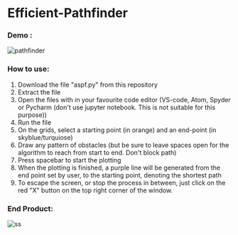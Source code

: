 # Efficient-Pathfinder

### Demo : 


![pathfinder](https://user-images.githubusercontent.com/64016811/120962644-bff0c980-c77d-11eb-81fc-e23c867f8ea2.gif)

### How to use:

<ol>
  <li>Download the file "aspf.py" from this repository</li>
  <li>Extract the file</li>
  <li>Open the files with in your favourite code editor (VS-code, Atom, Spyder or Pycharm (don't use jupyter notebook. This is not suitable for this purpose))</li>
  <li>Run the file</li>
  <li>On the grids, select a starting point (in orange) and an end-point (in skyblue/turquiose)</li>
  <li>Draw any pattern of obstacles (but be sure to leave spaces open for the algorithm to reach from start to end. Don't block path)</li>
  <li>Press spacebar to start the plotting</li>
  <li>When the plotting is finished, a purple line will be generated from the end point set by user, to the starting point, denoting the shortest path</li>
  <li>To escape the screen, or stop the process in between, just click on the red "X" button on the top right corner of the window.</li>
  </ol>
  
### End Product:

![ss](https://user-images.githubusercontent.com/64016811/120960760-22e06180-c77a-11eb-8738-d3501e567347.jpg)
